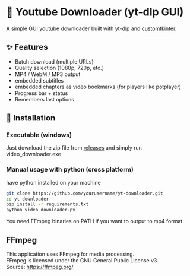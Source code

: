# 🎥 Youtube Downloader (yt-dlp GUI)

A simple GUI youtube downloader built with [yt-dlp](https://github.com/yt-dlp/yt-dlp) and [customtkinter](https://github.com/TomSchimansky/CustomTkinter).

## ✨ Features

- Batch download (multiple URLs)
- Quality selection (1080p, 720p, etc.)
- MP4 / WebM / MP3 output
- embedded subtitles
- embedded chapters as video bookmarks (for players like potplayer)
- Progress bar + status
- Remembers last options

## 🚀 Installation

### Executable (windows)

Just download the zip file from [releases](https://github.com/pooria98/yt-downloader/releases/tag/v1.0) and simply run video_downloader.exe

### Manual usage with python (cross platform)

have python installed on your machine

```bash
git clone https://github.com/yourusername/yt-downloader.git
cd yt-downloader
pip install -r requirements.txt
python video_downloader.py
```

You need FFmpeg binaries on PATH if you want to output to mp4 format.

## FFmpeg

This application uses FFmpeg for media processing.  
FFmpeg is licensed under the GNU General Public License v3.  
Source: https://ffmpeg.org/
